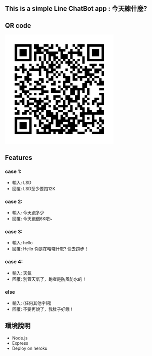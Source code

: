 ## This is a simple Line ChatBot app : 今天練什麼?

## QR code
![image](https://github.com/lothecode/LineChatBot/blob/master/945qhczo.png?raw=true)


## Features
### case 1:
- 輸入: LSD
- 回覆: LSD至少要跑12K 
### case 2:
- 輸入: 今天跑多少
- 回覆: 今天跑個6K吧~
### case 3:
- 輸入: hello
- 回覆: Hello 你是在哈囉什麼? 快去跑步！
### case 4:
- 輸入: 天氣
- 回覆: 別管天氣了，跑者是防風防水的！
### else
- 輸入: (任何其他字詞)
- 回覆: 不要再說了，我肚子好餓！

## 環境說明
- Node.js
- Express
- Deploy on heroku
